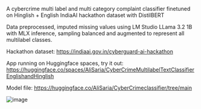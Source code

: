 A cybercrime multi label and multi category complaint classifier finetuned on Hinglish + English IndiaAI hackathon dataset with DistilBERT

Data preprocessed, imputed missing values using LM Studio LLama 3.2 1B with MLX inference, sampling balanced and augmented to represent all multilabel classes.

Hackathon dataset: https://indiaai.gov.in/cyberguard-ai-hackathon

App running on Huggingface spaces, try it out: https://huggingface.co/spaces/AliSaria/CyberCrimeMultilabelTextClassifierEnglishandHinglish

Model file: https://huggingface.co/AliSaria/CyberCrimeclassifier/tree/main

![image](https://github.com/user-attachments/assets/ad16e0b5-23da-4ae5-a3a4-dfffe864e987)
